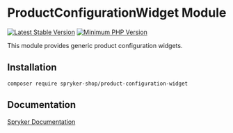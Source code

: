 # ProductConfigurationWidget Module
[![Latest Stable Version](https://poser.pugx.org/spryker-shop/product-configuration-widget/v/stable.svg)](https://packagist.org/packages/spryker-shop/product-configuration-widget)
[![Minimum PHP Version](https://img.shields.io/badge/php-%3E%3D%207.3-8892BF.svg)](https://php.net/)

This module provides generic product configuration widgets.

## Installation

```
composer require spryker-shop/product-configuration-widget
```

## Documentation

[Spryker Documentation](https://academy.spryker.com/developing_with_spryker/module_guide/modules.html)
